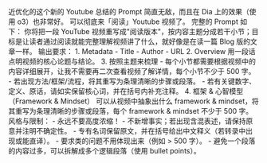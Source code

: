 近优化的这个新的 Youtube 总结的 Prompt 简直无敌，而且在 Dia 上的效果（使用 o3）也非常好。 可以彻底来「阅读」Youtube 视频了。 完整的 Prompt 如下： 你将把一段 YouTube 视频重写成"阅读版本"，按内容主题分成若干小节；目标是让读者通过阅读就能完整理解视频讲了什么，就好像是在读一篇 Blog 版的文章一样。 输出要求： 1. Metadata - Title - Author - URL 2. Overview 用一段话点明视频的核心论题与结论。 3. 按照主题来梳理 - 每个小节都需要根据视频中的内容详细展开，让我不需要再二次查看视频了解详情，每个小节不少于 500 字。 - 若出现方法/框架/流程，将其重写为条理清晰的步骤或段落。 - 若有关键数字、定义、原话，请如实保留核心词，并在括号内补充注释。 4. 框架 & 心智模型（Framework & Mindset） 可以从视频中抽象出什么 framework & mindset，将其重写为条理清晰的步骤或段落，每个 framework & mindset 不少于 500 字。 风格与限制： - 永远不要高度浓缩！ - 不新增事实；若出现含混表述，请保持原意并注明不确定性。 - 专有名词保留原文，并在括号给出中文释义（若转录中出现或能直译）。 - 要求类的问题不用体现出来（例如 > 500 字）。 - 避免一个段落的内容过多，可以拆解成多个逻辑段落（使用 bullet points）。